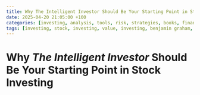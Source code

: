 ```yaml
---
title: Why The Intelligent Investor Should Be Your Starting Point in Stock Investing
date: 2025-04-20 21:05:00 +100
categories: [investing, analysis, tools, risk, strategies, books, finance]
tags: [investing, stock, investing, value, investing, benjamin graham, intelligent, investor, investing books, beginner, investing]
---
```


# Why *The Intelligent Investor* Should Be Your Starting Point in Stock Investing


